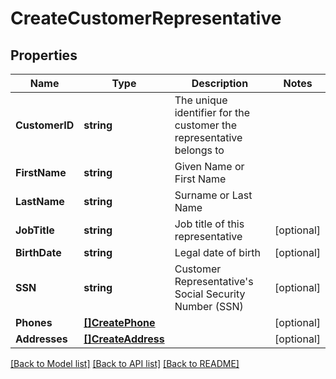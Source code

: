 # CreateCustomerRepresentative

## Properties

Name | Type | Description | Notes
------------ | ------------- | ------------- | -------------
**CustomerID** | **string** | The unique identifier for the customer the representative belongs to | 
**FirstName** | **string** | Given Name or First Name | 
**LastName** | **string** | Surname or Last Name | 
**JobTitle** | **string** | Job title of this representative | [optional] 
**BirthDate** | **string** | Legal date of birth | [optional] 
**SSN** | **string** | Customer Representative&#39;s Social Security Number (SSN) | [optional] 
**Phones** | [**[]CreatePhone**](CreatePhone.md) |  | [optional] 
**Addresses** | [**[]CreateAddress**](CreateAddress.md) |  | [optional] 

[[Back to Model list]](../README.md#documentation-for-models) [[Back to API list]](../README.md#documentation-for-api-endpoints) [[Back to README]](../README.md)


